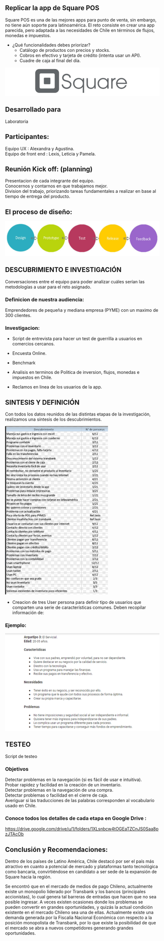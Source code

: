 
Replicar la app de Square POS
-----------------------------------------

Square POS es una de las mejores apps para punto de venta, sin embargo, no tiene aún soporte para latinoamérica. El reto consiste en crear una app parecida, pero adaptada a las necesidades de Chile en términos de flujos, monedas e impuestos. <br>
- ¿Qué funcionalidades debes priorizar? <br>
     - Catálogo de productos con precios y stocks. <br>
     - Cobros en efectivo y tarjeta de crédito (intenta usar un API). <br>
     - Cuadre de caja al final del día. <br>

<img src="img/app2.png" alt="">


Desarrollado para
------------------
Laboratoria

Participantes:
--------------------------
Equipo UX : Alexandra y Agustina. <br>
Equipo de front end : Lexis, Leticia y Pamela.

Reunión Kick off: (planning)
----------------------------
Presentacion de cada integrante del equipo. <br>
Conocernos y contarnos en que trabajamos mejor. <br>
Division del trabajo, priorizando tareas fundamentales a realizar en base al tiempo de entrega del producto. <br>

El proceso de diseño:
-----------------------
<img src="img/uxdesign.png" alt="">

DESCUBRIMIENTO E INVESTIGACIÓN
-------------------------------
Conversaciones entre el equipo para poder analizar cuáles serían las metodologías a usar para el reto asignado.

### Definicion de nuestra audiencia:

Emprendedores de pequeña y mediana empresa (PYME) con un maximo de 300 clientes. 

### Investigacion:

- Script de entrevista para hacer un test de guerrilla a usuarios en comercios cercanos.
 
- Encuesta Online. 

- Benchmark 

- Analisis en terminos de Politica de inversion, flujos, monedas e impuestos en Chile.

- Reclamos en linea de los usuarios de la app.

SINTESIS Y DEFINICIÓN
----------------------------

Con todos los datos reunidos de las distintas etapas de la investigación, realizamos una síntesis de los descubrimientos.

<img src="img/sintesis.png" alt="">

- Creacion de tres User persona para definir tipo de usuarios que comparten una serie de características comunes. Deben recopilar información de:

### Ejemplo:

<img src="img/user3.png" alt="">


TESTEO
------------------

Script de testeo

### Objetivos

Detectar problemas en la navegación (si es fácil de usar e intuitiva). <br>
Probar rapidez y facilidad en la creación de un inventario. <br>
Detectar problemas en la navegación de una compra. <br>
Detectar problemas o facilidad en el cierre de caja. <br>
Averiguar si las traducciones de las palabras corresponden al vocabulario usado en Chile. <br>



### Conoce todos los detalles de cada etapa en Google Drive :
https://drive.google.com/drive/u/1/folders/1XLsnbcw4tOGEaTZCnJS0Saa8pzJTAcOb 

Conclusión y Recomendaciones:
---------------------------------

Dentro de los países de Latino América, Chile destacó por ser el país más atractivo en cuanto a potencial de mercado y plataformas tanto tecnológica como bancaria, convirtiéndose en candidato a ser sede de la expansión de Square hacia la región.

Se encontró que en el mercado de medios de pago Chileno, actualmente existe un monopolio liderado por Transbank y los bancos (principales accionistas), lo cual genera tal barreras de entradas que hacen que no sea posible ingresar.
A veces existen ocasiones donde los problemas se pueden convertir en grandes oportunidades, y quizás la actual condición existente en el mercado Chileno sea una de ellas. Actualmente existe una demanda generada por la Fiscalía Nacional Económica con respecto a la posición monopolista de Transbank, por lo que existe la posibilidad de que el mercado se abra a nuevos competidores generando grandes oportunidades.




